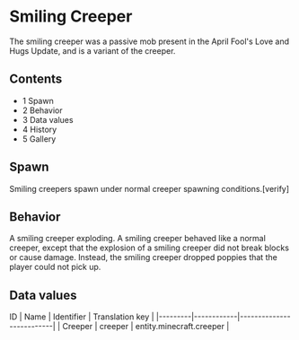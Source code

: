 # Smiling Creeper
The smiling creeper was a passive mob present in the April Fool's Love and Hugs Update, and is a variant of the creeper.

## Contents
- 1 Spawn
- 2 Behavior
- 3 Data values
- 4 History
- 5 Gallery

## Spawn
Smiling creepers spawn under normal creeper spawning conditions.[verify]

## Behavior
A smiling creeper exploding.
A smiling creeper behaved like a normal creeper, except that the explosion of a smiling creeper did not break blocks or cause damage. Instead, the smiling creeper dropped poppies that the player could not pick up.

## Data values

ID
| Name    | Identifier | Translation key          |
|---------|------------|--------------------------|
| Creeper | creeper    | entity.minecraft.creeper |

